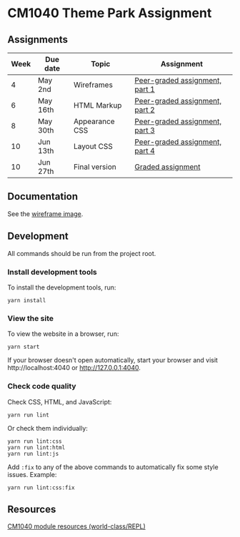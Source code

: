 # CM1040 Theme Park Assignment

## Assignments

| Week | Due date | Topic          | Assignment                                                                                                                                       |
|------|----------|----------------|--------------------------------------------------------------------------------------------------------------------------------------------------|
| 4    | May 2nd  | Wireframes     | [Peer-graded assignment, part 1](https://www.coursera.org/learn/uol-web-development/peer/wdmrv/2-4-3-team-assignment-part-1)                     |
| 6    | May 16th | HTML Markup    | [Peer-graded assignment, part 2](https://www.coursera.org/learn/uol-web-development/peer/HnFDm/3-4-3-team-assignment-part-2)                     |
| 8    | May 30th | Appearance CSS | [Peer-graded assignment, part 3](https://www.coursera.org/learn/uol-web-development/peer/m9n6m/4-4-3-team-assignment-part-3)                     |
| 10   | Jun 13th | Layout CSS     | [Peer-graded assignment, part 4](https://www.coursera.org/learn/uol-web-development/peer/29KDq/5-4-3-team-assignment-part-4)                     |
| 10 | Jun 27th | Final version | [Graded assignment](https://www.coursera.org/learn/uol-web-development/irt/XYqv7/coursework-1-1-a-single-bundled-team-assignment-submission-001) |

## Documentation

See the [wireframe image](docs/wireframe.md).

## Development

All commands should be run from the project root.

### Install development tools

To install the development tools, run:

```console
yarn install
```

### View the site

To view the website in a browser, run:

```console
yarn start
```

If your browser doesn't open automatically, start your browser and visit http://localhost:4040 or http://127.0.0.1:4040.

### Check code quality

Check CSS, HTML, and JavaScript:

```console
yarn run lint
```

Or check them individually:

```console
yarn run lint:css
yarn run lint:html
yarn run lint:js

```

Add `:fix` to any of the above commands to automatically fix some style issues. Example:

```console
yarn run lint:css:fix
```

## Resources

[CM1040 module resources (world-class/REPL)](https://github.com/world-class/REPL/tree/master/modules/level-4/cm-1040-web-development)


